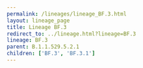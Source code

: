 ```yaml
---
permalink: /lineages/lineage_BF.3.html
layout: lineage_page
title: Lineage BF.3
redirect_to: ../lineage.html?lineage=BF.3
lineage: BF.3
parent: B.1.1.529.5.2.1
children: ['BF.3', 'BF.3.1']
---
```

